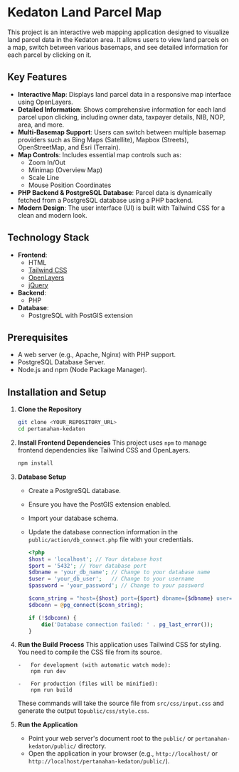 # Kedaton Land Parcel Map

This project is an interactive web mapping application designed to visualize land parcel data in the Kedaton area. It allows users to view land parcels on a map, switch between various basemaps, and see detailed information for each parcel by clicking on it.

## Key Features

-   **Interactive Map**: Displays land parcel data in a responsive map interface using OpenLayers.
-   **Detailed Information**: Shows comprehensive information for each land parcel upon clicking, including owner data, taxpayer details, NIB, NOP, area, and more.
-   **Multi-Basemap Support**: Users can switch between multiple basemap providers such as Bing Maps (Satellite), Mapbox (Streets), OpenStreetMap, and Esri (Terrain).
-   **Map Controls**: Includes essential map controls such as:
    -   Zoom In/Out
    -   Minimap (Overview Map)
    -   Scale Line
    -   Mouse Position Coordinates
-   **PHP Backend & PostgreSQL Database**: Parcel data is dynamically fetched from a PostgreSQL database using a PHP backend.
-   **Modern Design**: The user interface (UI) is built with Tailwind CSS for a clean and modern look.

## Technology Stack

-   **Frontend**:
    -   HTML
    -   [Tailwind CSS](https://tailwindcss.com/)
    -   [OpenLayers](https://openlayers.org/)
    -   [jQuery](https://jquery.com/)
-   **Backend**:
    -   PHP
-   **Database**:
    -   PostgreSQL with PostGIS extension

## Prerequisites

-   A web server (e.g., Apache, Nginx) with PHP support.
-   PostgreSQL Database Server.
-   Node.js and npm (Node Package Manager).

## Installation and Setup

1.  **Clone the Repository**

    ```bash
    git clone <YOUR_REPOSITORY_URL>
    cd pertanahan-kedaton
    ```

2.  **Install Frontend Dependencies**
    This project uses `npm` to manage frontend dependencies like Tailwind CSS and OpenLayers.

    ```bash
    npm install
    ```

3.  **Database Setup**

    -   Create a PostgreSQL database.
    -   Ensure you have the PostGIS extension enabled.
    -   Import your database schema.
    -   Update the database connection information in the `public/action/db_connect.php` file with your credentials.

        ```php
        <?php
        $host = 'localhost'; // Your database host
        $port = '5432'; // Your database port
        $dbname = 'your_db_name'; // Change to your database name
        $user = 'your_db_user';   // Change to your username
        $password = 'your_password'; // Change to your password

        $conn_string = "host={$host} port={$port} dbname={$dbname} user={$user} password={$password}";
        $dbconn = @pg_connect($conn_string);

        if (!$dbconn) {
            die('Database connection failed: ' . pg_last_error());
        }
        ```

4.  **Run the Build Process**
    This application uses Tailwind CSS for styling. You need to compile the CSS file from its source.

        -   For development (with automatic watch mode):
            npm run dev
            
        -   For production (files will be minified):
            npm run build

    These commands will take the source file from `src/css/input.css` and generate the output to`public/css/style.css`.

5.  **Run the Application**
    -   Point your web server's document root to the `public/` or `pertanahan-kedaton/public/` directory.
    -   Open the application in your browser (e.g., `http://localhost/` or `http://localhost/pertanahan-kedaton/public/`).
